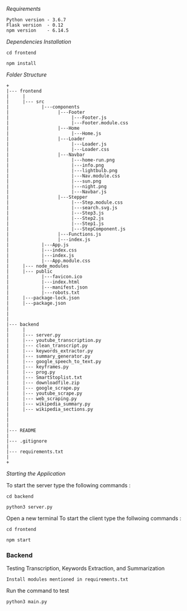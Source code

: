 *Requirements*
```
Python version - 3.6.7
Flask version  - 0.12
npm version    - 6.14.5
```

*Dependencies Installation*
```
cd frontend
```
```
npm install
```

*Folder Structure*
```
+
|--- frontend
|     |
|     |--- src
|            |---components
|                  |---Footer
|                       |---Footer.js
|                       |---Footer.module.css
|                  |---Home
|                       |---Home.js
|                  |---Loader
|                       |---Loader.js
|                       |---Loader.css
|                  |---Navbar
|                       |---home-run.png
|                       |---info.png
|                       |---lightbulb.png
|                       |---Nav.module.css
|                       |---sun.png
|                       |---night.png
|                       |---Navbar.js
|                  |---Stepper
|                       |---Step.module.css
|                       |---search.svg.js
|                       |---Step3.js
|                       |---Step2.js
|                       |---Step1.js
|                       |---StepComponent.js
|                  |---Functions.js
|                  |---index.js
|            |---App.js
|            |---index.css
|            |---index.js
|            |---App.module.css
|     |--- node_modules
|     |--- public
|            |---favicon.ico
|            |---index.html
|            |---manifest.json
|            |---robots.txt
|     |---package-lock.json
|     |---package.json
|
|
|
|--- backend
|     |
|     |--- server.py
|     |--- youtube_transcription.py
|     |--- clean_transcript.py
|     |--- keywords_extractor.py
|     |--- summary_generator.py
|     |--- google_speech_to_text.py
|     |--- keyframes.py
|     |--- prog.py
|     |--- SmartStoplist.txt
|     |--- downloadfile.zip
|     |--- google_scrape.py
|     |--- youtube_scrape.py
|     |--- web_scraping.py
|     |--- wikipedia_summary.py
|     |--- wikipedia_sections.py
|     
|
|
|--- README
|
|--- .gitignore
|
|--- requirements.txt
|
+

```


*Starting the Application*

To start the server type the following  commands :
```
cd backend
```
```
python3 server.py
```
Open a new terminal
To start the client type the follwoing commands :
```
cd frontend
```

```
npm start
```
### **Backend**
Testing Transcription, Keywords Extraction, and Summarization

```
Install modules mentioned in requirements.txt
```

Run the command to test

```
python3 main.py
```
